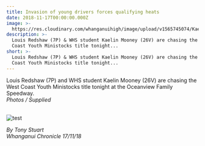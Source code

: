 ```yaml
---
title: Invasion of young drivers forces qualifying heats
date: 2018-11-17T00:00:00.000Z
image: >-
  https://res.cloudinary.com/whanganuihigh/image/upload/v1565745074/Kaelin_Mooney_chron_17_nov.png
description: >-
  Louis Redshaw (7P) & WHS student Kaelin Mooney (26V) are chasing the West
  Coast Youth Ministocks title tonight...
short: >-
  Louis Redshaw (7P) & WHS student Kaelin Mooney (26V) are chasing the West
  Coast Youth Ministocks title tonight...
---
```

<p>Louis Redshaw (7P) and WHS student Kaelin Mooney (26V) are chasing the West Coast Youth Ministocks title tonight at the Oceanview Family Speedway.<br /><em>Photos / Supplied</em><br /><br /></p>



![test](https://res.cloudinary.com/whanganuihigh/image/upload/v1565745139/Kaelin_Mooney_speedway_writing17_nov.png)


<p><em>By Tony Stuart</em><br /><em>Whanganui Chronicle 17/11/18</em></p>
